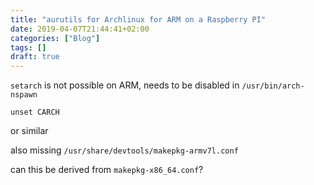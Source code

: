 ```yaml
---
title: "aurutils for Archlinux for ARM on a Raspberry PI"
date: 2019-04-07T21:44:41+02:00
categories: ["Blog"]
tags: []
draft: true
---
```



`setarch` is not possible on ARM, needs to be disabled in `/usr/bin/arch-nspawn` 

```
unset CARCH 
```

or similar

also missing `/usr/share/devtools/makepkg-armv7l.conf`

can this be derived from `makepkg-x86_64.conf`?
